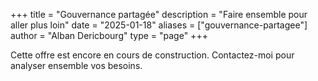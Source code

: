 +++
title = "Gouvernance partagée"
description = "Faire ensemble pour aller plus loin"
date = "2025-01-18"
aliases = ["gouvernance-partagee"]
author = "Alban Dericbourg"
type = "page"
+++

Cette offre est encore en cours de construction. Contactez-moi pour analyser ensemble vos besoins.
